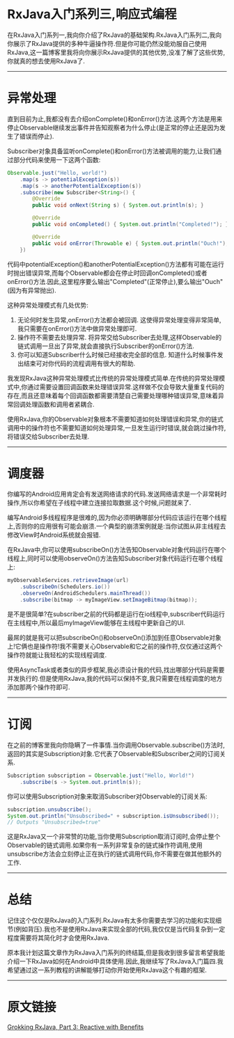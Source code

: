 # RxJava入门系列三,响应式编程

在RxJava入门系列一,我向你介绍了RxJava的基础架构.RxJava入门系列二,我向你展示了RxJava提供的多种牛逼操作符.但是你可能仍然没能劝服自己使用RxJava,这一篇博客里我将向你展示RxJava提供的其他优势,没准了解了这些优势,你就真的想去使用RxJava了.

------
# 异常处理

直到目前为止,我都没有去介绍onComplete()和onError()方法.这两个方法是用来停止Observable继续发出事件并告知观察者为什么停止(是正常的停止还是因为发生了错误而停止).

Subscriber对象具备监听onComplete()和onError()方法被调用的能力,让我们通过部分代码来使用一下这两个函数:

```java
Observable.just("Hello, world!")
    .map(s -> potentialException(s))
    .map(s -> anotherPotentialException(s))
    .subscribe(new Subscriber<String>() {
        @Override
        public void onNext(String s) { System.out.println(s); }

        @Override
        public void onCompleted() { System.out.println("Completed!"); }

        @Override
        public void onError(Throwable e) { System.out.println("Ouch!"); }
    })
```

代码中potentialException()和anotherPotentialException()方法都有可能在运行时抛出错误异常,而每个Observable都会在停止时回调onCompleted()或者onError()方法.因此,这里程序要么输出"Completed"(正常停止),要么输出"Ouch"(因为有异常抛出).

这种异常处理模式有几处优势:

1. 无论何时发生异常,onError()方法都会被回调.
   这使得异常处理变得非常简单,我只需要在onError()方法中做异常处理即可.
2. 操作符不需要去处理异常.
   将异常交给Subscriber去处理,这样Observable的链式调用一旦出了异常,就会直接执行Subscriber的onError()方法.
3. 你可以知道Subscriber什么时候已经接收完全部的信息.
   知道什么时候事件发出结束可对你代码的流程调用有很大的帮助.
   
我发现RxJava这种异常处理模式比传统的异常处理模式简单.在传统的异常处理模式中,你通过需要设置回调函数来处理错误异常.这样做不仅会导致大量重复代码的存在,而且还意味着每个回调函数都需要清楚自己需要处理哪种错误异常,意味着异常回调处理函数和调用者紧耦合.

使用RxJava,你的Observable对象根本不需要知道如何处理错误和异常,你的链式调用中的操作符也不需要知道如何处理异常,一旦发生运行时错误,就会跳过操作符,将错误交给Subscriber去处理.

-------
# 调度器

你编写的Android应用肯定会有发送网络请求的代码.发送网络请求是一个非常耗时操作,所以你希望在子线程中建立连接拉取数据.这个时候,问题就来了.

编写Android多线程程序是很难的,因为你必须明确哪部分代码应该运行在哪个线程上,否则你的应用很有可能会崩溃.一个典型的崩溃案例就是:当你试图从非主线程去修改View时Android系统就会报错.

在RxJava中,你可以使用subscribeOn()方法告知Observable对象代码运行在哪个线程上,同时可以使用observeOn()方法告知Subscriber对象代码运行在哪个线程上:

```java
myObservableServices.retrieveImage(url)
    .subscribeOn(Schedulers.io())
    .observeOn(AndroidSchedulers.mainThread())
    .subscribe(bitmap -> myImageView.setImageBitmap(bitmap));
```

是不是很简单?在subscriber之前的代码都是运行在io线程中,subscriber代码运行在主线程中,所以最后myImageView能够在主线程中更新自己的UI.

最屌的就是我可以把subscribeOn()和observeOn()添加到任意Observable对象上!它俩也是操作符!我不需要关心Observable和它之前的操作符,仅仅通过这两个操作符就能让我轻松的实现线程调度.

使用AsyncTask或者类似的异步框架,我必须设计我的代码,找出哪部分代码是需要并发执行的.但是使用RxJava,我的代码可以保持不变,我只需要在线程调度的地方添加那两个操作符即可.

------
# 订阅

在之前的博客里我向你隐瞒了一件事情.当你调用Observable.subscribe()方法时,返回的其实是Subscription对象.它代表了Observable和Subscriber之间的订阅关系.

```java
Subscription subscription = Observable.just("Hello, World!")
    .subscribe(s -> System.out.println(s));
```

你可以使用Subscription对象来取消Subscriber对Observable的订阅关系:

```java
subscription.unsubscribe();
System.out.println("Unsubscribed=" + subscription.isUnsubscribed());
// Outputs "Unsubscribed=true"
```

这是RxJava又一个非常赞的功能,当你使用Subscription取消订阅时,会停止整个Observable的链式调用.如果你有一系列非常复杂的链式操作符调用,使用unsubscribe方法会立刻停止正在执行的链式调用代码,你不需要在做其他额外的工作.

------
# 总结

记住这个仅仅是RxJava的入门系列.RxJava有太多你需要去学习的功能和实现细节(例如背压).我也不是使用RxJava来实现全部的代码,我仅仅是当代码复杂到一定程度需要将其简化时才会使用RxJava.

原本我计划这篇文章作为RxJava入门系列的终结篇,但是我收到很多留言希望我能介绍一下RxJava如何在Android中具体使用.因此,我继续写了RxJava入门篇四.我希望通过这一系列教程的讲解能够打动你开始使用RxJava这个有趣的框架.

------
# 原文链接

[Grokking RxJava, Part 3: Reactive with Benefits](http://blog.danlew.net/2014/09/15/grokking-rxjava-part-3/)
